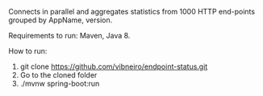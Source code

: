 Connects in parallel and aggregates statistics from 1000 HTTP end-points grouped by AppName, version.

Requirements to run: Maven, Java 8.

How to run:
1. git clone https://github.com/vibneiro/endpoint-status.git
2. Go to the cloned folder
3. ./mvnw spring-boot:run


